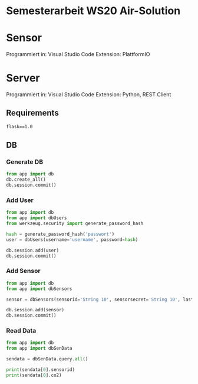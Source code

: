 # Semesterarbeit WS20 Air-Solution



# Sensor
Programmiert in: 	Visual Studio Code
Extension:			PlattformIO





# Server

Programmiert in: 	Visual Studio Code
Extension:			Python, REST Client

## Requirements
```.txt
flask==1.0
```

## DB
### Generate DB

```python
from app import db
db.create_all()
db.session.commit()
```

### Add User

```python
from app import db
from app import dbUsers
from werkzeug.security import generate_password_hash

hash = generate_password_hash('passwort')
user = dbUsers(username='username', password=hash)

db.session.add(user)
db.session.commit()
```

### Add Sensor

```python
from app import db
from app import dbSensors

sensor = dbSensors(sensorid='String 10', sensorsecret='String 10', lastseen='Erfasst: 081220')

db.session.add(sensor)
db.session.commit()
```

### Read Data

```python
from app import db
from app import dbSenData

sendata = dbSenData.query.all()

print(sendata[0].sensorid)
print(sendata[0].co2)

```

